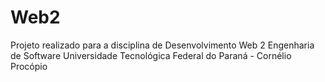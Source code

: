 # Web2

Projeto realizado para a disciplina de Desenvolvimento Web 2 
Engenharia de Software
Universidade Tecnológica Federal do Paraná - Cornélio Procópio
